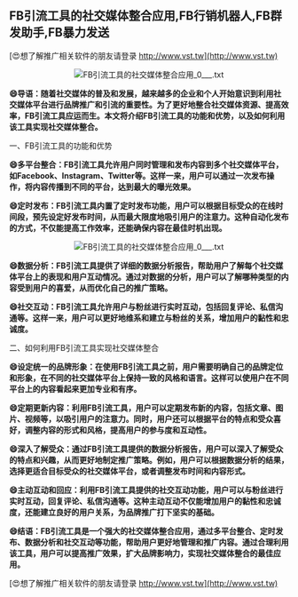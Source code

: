 ## **FB引流工具的社交媒体整合应用,FB行销机器人,FB群发助手,FB暴力发送**

[😍想了解推广相关软件的朋友请登录 http://www.vst.tw](http://www.vst.tw)

 <center><img src="https://vst.tw/MP4/tuiguang/png/6.png" alt="FB引流工具的社交媒体整合应用_0___.txt"></center>

**😄导语：随着社交媒体的普及和发展，越来越多的企业和个人开始意识到利用社交媒体平台进行品牌推广和引流的重要性。为了更好地整合社交媒体资源、提高效率，FB引流工具应运而生。本文将介绍FB引流工具的功能和优势，以及如何利用该工具实现社交媒体整合。**

一、FB引流工具的功能和优势

**😄多平台整合：FB引流工具允许用户同时管理和发布内容到多个社交媒体平台，如Facebook、Instagram、Twitter等。这样一来，用户可以通过一次发布操作，将内容传播到不同的平台，达到最大的曝光效果。**

**😄定时发布：FB引流工具内置了定时发布功能，用户可以根据目标受众的在线时间段，预先设定好发布时间，从而最大限度地吸引用户的注意力。这种自动化发布的方式，不仅能提高工作效率，还能确保内容在最佳时机出现。**

 <center><img src="https://vst.tw/MP4/tuiguang/png/8.png" alt="FB引流工具的社交媒体整合应用_0___.txt"></center>

**😄数据分析：FB引流工具提供了详细的数据分析报告，帮助用户了解每个社交媒体平台上的表现和用户互动情况。通过对数据的分析，用户可以了解哪种类型的内容受到用户的喜爱，从而优化自己的推广策略。**

**😄社交互动：FB引流工具允许用户与粉丝进行实时互动，包括回复评论、私信沟通等。这样一来，用户可以更好地维系和建立与粉丝的关系，增加用户的黏性和忠诚度。**

二、如何利用FB引流工具实现社交媒体整合

**😄设定统一的品牌形象：在使用FB引流工具之前，用户需要明确自己的品牌定位和形象，在不同的社交媒体平台上保持一致的风格和语言。这样可以使用户在不同平台上的内容看起来更加专业和有序。**

**😄定期更新内容：利用FB引流工具，用户可以定期发布新的内容，包括文章、图片、视频等，以吸引用户的注意力。同时，用户还可以根据平台的特点和受众喜好，调整内容的形式和风格，提高用户的参与度和互动性。**

**😄深入了解受众：通过FB引流工具提供的数据分析报告，用户可以深入了解受众的特点和兴趣，从而更好地制定推广策略。例如，用户可以根据数据分析的结果，选择更适合目标受众的社交媒体平台，或者调整发布时间和内容形式。**

**😄主动互动和回应：利用FB引流工具提供的社交互动功能，用户可以与粉丝进行实时互动，回复评论、私信沟通等。这种主动互动不仅能增加用户的黏性和忠诚度，还能建立良好的用户关系，为品牌推广打下坚实的基础。**

**😄结语：FB引流工具是一个强大的社交媒体整合应用，通过多平台整合、定时发布、数据分析和社交互动等功能，帮助用户更好地管理和推广内容。通过合理利用该工具，用户可以提高推广效果，扩大品牌影响力，实现社交媒体整合的最佳应用。**

[😍想了解推广相关软件的朋友请登录 http://www.vst.tw](http://www.vst.tw)



